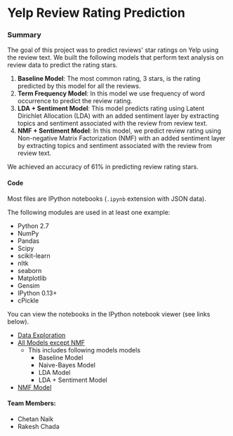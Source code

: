 # Yelp Review Rating Prediction

### Summary
The goal of this project was to predict reviews' star ratings on Yelp using the review text. We built the following models that perform text analysis on review data to predict the rating stars.

1. **Baseline Model**: The most common rating, 3 stars, is the rating predicted by this model for all the reviews.
2. **Term Frequency Model**: In this model we use frequency of word occurrence to predict the review rating.
3. **LDA + Sentiment Model**: This model predicts rating using Latent Dirichlet Allocation (LDA) with an added sentiment layer by extracting topics and sentiment associated with the review from review text.
4. **NMF + Sentiment Model**: In this model, we predict review rating using Non-negative Matrix Factorization (NMF) with an added sentiment layer by extracting topics and sentiment associated with the review from review text.

We achieved an accuracy of 61% in predicting review rating stars.

#### Code
Most files are IPython notebooks (`.ipynb` extension with JSON data).

The following modules are used in at least one example:

  * Python 2.7
  * NumPy
  * Pandas
  * Scipy
  * scikit-learn
  * nltk
  * seaborn
  * Matplotlib
  * Gensim
  * IPython 0.13+
  * cPickle

You can view the notebooks in the IPython notebook viewer (see links below).

* [Data Exploration](http://nbviewer.ipython.org/github/chetannaik/predict-review-rating/blob/master/Data%20Exploration.ipynb)
* [All Models except NMF](http://nbviewer.ipython.org/github/chetannaik/predict-review-rating/blob/master/Models%20%5BAll%20Models%5D.ipynb)
  - This includes following models models
    - Baseline Model
    - Naive-Bayes Model
    - LDA Model
    - LDA + Sentiment Model 
* [NMF Model](http://nbviewer.ipython.org/github/chetannaik/predict-review-rating/blob/master/Model%20%5BNMF%20Model%5D.ipynb)

#### Team Members:
- Chetan Naik
- Rakesh Chada
